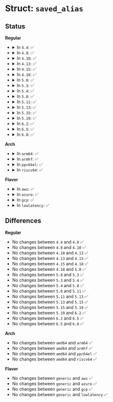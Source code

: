 # Struct: <code>saved_alias</code>

## Status
<b>Regular</b>
<ul>
<li>
<details>
<summary>In <code>4.4</code>: ✅</summary>

```c
struct saved_alias {
    struct kmem_cache *s;
    const char *name;
    struct saved_alias *next;
};
```
</details>
</li>
<li>
<details>
<summary>In <code>4.8</code>: ✅</summary>

```c
struct saved_alias {
    struct kmem_cache *s;
    const char *name;
    struct saved_alias *next;
};
```
</details>
</li>
<li>
<details>
<summary>In <code>4.10</code>: ✅</summary>

```c
struct saved_alias {
    struct kmem_cache *s;
    const char *name;
    struct saved_alias *next;
};
```
</details>
</li>
<li>
<details>
<summary>In <code>4.13</code>: ✅</summary>

```c
struct saved_alias {
    struct kmem_cache *s;
    const char *name;
    struct saved_alias *next;
};
```
</details>
</li>
<li>
<details>
<summary>In <code>4.15</code>: ✅</summary>

```c
struct saved_alias {
    struct kmem_cache *s;
    const char *name;
    struct saved_alias *next;
};
```
</details>
</li>
<li>
<details>
<summary>In <code>4.18</code>: ✅</summary>

```c
struct saved_alias {
    struct kmem_cache *s;
    const char *name;
    struct saved_alias *next;
};
```
</details>
</li>
<li>
<details>
<summary>In <code>5.0</code>: ✅</summary>

```c
struct saved_alias {
    struct kmem_cache *s;
    const char *name;
    struct saved_alias *next;
};
```
</details>
</li>
<li>
<details>
<summary>In <code>5.3</code>: ✅</summary>

```c
struct saved_alias {
    struct kmem_cache *s;
    const char *name;
    struct saved_alias *next;
};
```
</details>
</li>
<li>
<details>
<summary>In <code>5.4</code>: ✅</summary>

```c
struct saved_alias {
    struct kmem_cache *s;
    const char *name;
    struct saved_alias *next;
};
```
</details>
</li>
<li>
<details>
<summary>In <code>5.8</code>: ✅</summary>

```c
struct saved_alias {
    struct kmem_cache *s;
    const char *name;
    struct saved_alias *next;
};
```
</details>
</li>
<li>
<details>
<summary>In <code>5.11</code>: ✅</summary>

```c
struct saved_alias {
    struct kmem_cache *s;
    const char *name;
    struct saved_alias *next;
};
```
</details>
</li>
<li>
<details>
<summary>In <code>5.13</code>: ✅</summary>

```c
struct saved_alias {
    struct kmem_cache *s;
    const char *name;
    struct saved_alias *next;
};
```
</details>
</li>
<li>
<details>
<summary>In <code>5.15</code>: ✅</summary>

```c
struct saved_alias {
    struct kmem_cache *s;
    const char *name;
    struct saved_alias *next;
};
```
</details>
</li>
<li>
<details>
<summary>In <code>5.19</code>: ✅</summary>

```c
struct saved_alias {
    struct kmem_cache *s;
    const char *name;
    struct saved_alias *next;
};
```
</details>
</li>
<li>
<details>
<summary>In <code>6.2</code>: ✅</summary>

```c
struct saved_alias {
    struct kmem_cache *s;
    const char *name;
    struct saved_alias *next;
};
```
</details>
</li>
<li>
<details>
<summary>In <code>6.5</code>: ✅</summary>

```c
struct saved_alias {
    struct kmem_cache *s;
    const char *name;
    struct saved_alias *next;
};
```
</details>
</li>
<li>
<details>
<summary>In <code>6.8</code>: ✅</summary>

```c
struct saved_alias {
    struct kmem_cache *s;
    const char *name;
    struct saved_alias *next;
};
```
</details>
</li>
</ul>
<b>Arch</b>
<ul>
<li>
<details>
<summary>In <code>arm64</code>: ✅</summary>

```c
struct saved_alias {
    struct kmem_cache *s;
    const char *name;
    struct saved_alias *next;
};
```
</details>
</li>
<li>
<details>
<summary>In <code>armhf</code>: ✅</summary>

```c
struct saved_alias {
    struct kmem_cache *s;
    const char *name;
    struct saved_alias *next;
};
```
</details>
</li>
<li>
<details>
<summary>In <code>ppc64el</code>: ✅</summary>

```c
struct saved_alias {
    struct kmem_cache *s;
    const char *name;
    struct saved_alias *next;
};
```
</details>
</li>
<li>
<details>
<summary>In <code>riscv64</code>: ✅</summary>

```c
struct saved_alias {
    struct kmem_cache *s;
    const char *name;
    struct saved_alias *next;
};
```
</details>
</li>
</ul>
<b>Flavor</b>
<ul>
<li>
<details>
<summary>In <code>aws</code>: ✅</summary>

```c
struct saved_alias {
    struct kmem_cache *s;
    const char *name;
    struct saved_alias *next;
};
```
</details>
</li>
<li>
<details>
<summary>In <code>azure</code>: ✅</summary>

```c
struct saved_alias {
    struct kmem_cache *s;
    const char *name;
    struct saved_alias *next;
};
```
</details>
</li>
<li>
<details>
<summary>In <code>gcp</code>: ✅</summary>

```c
struct saved_alias {
    struct kmem_cache *s;
    const char *name;
    struct saved_alias *next;
};
```
</details>
</li>
<li>
<details>
<summary>In <code>lowlatency</code>: ✅</summary>

```c
struct saved_alias {
    struct kmem_cache *s;
    const char *name;
    struct saved_alias *next;
};
```
</details>
</li>
</ul>

## Differences
<b>Regular</b>
<ul>
<li>
No changes between <code>4.4</code> and <code>4.8</code> ✅
</li>
<li>
No changes between <code>4.8</code> and <code>4.10</code> ✅
</li>
<li>
No changes between <code>4.10</code> and <code>4.13</code> ✅
</li>
<li>
No changes between <code>4.13</code> and <code>4.15</code> ✅
</li>
<li>
No changes between <code>4.15</code> and <code>4.18</code> ✅
</li>
<li>
No changes between <code>4.18</code> and <code>5.0</code> ✅
</li>
<li>
No changes between <code>5.0</code> and <code>5.3</code> ✅
</li>
<li>
No changes between <code>5.3</code> and <code>5.4</code> ✅
</li>
<li>
No changes between <code>5.4</code> and <code>5.8</code> ✅
</li>
<li>
No changes between <code>5.8</code> and <code>5.11</code> ✅
</li>
<li>
No changes between <code>5.11</code> and <code>5.13</code> ✅
</li>
<li>
No changes between <code>5.13</code> and <code>5.15</code> ✅
</li>
<li>
No changes between <code>5.15</code> and <code>5.19</code> ✅
</li>
<li>
No changes between <code>5.19</code> and <code>6.2</code> ✅
</li>
<li>
No changes between <code>6.2</code> and <code>6.5</code> ✅
</li>
<li>
No changes between <code>6.5</code> and <code>6.8</code> ✅
</li>
</ul>
<b>Arch</b>
<ul>
<li>
No changes between <code>amd64</code> and <code>arm64</code> ✅
</li>
<li>
No changes between <code>amd64</code> and <code>armhf</code> ✅
</li>
<li>
No changes between <code>amd64</code> and <code>ppc64el</code> ✅
</li>
<li>
No changes between <code>amd64</code> and <code>riscv64</code> ✅
</li>
</ul>
<b>Flavor</b>
<ul>
<li>
No changes between <code>generic</code> and <code>aws</code> ✅
</li>
<li>
No changes between <code>generic</code> and <code>azure</code> ✅
</li>
<li>
No changes between <code>generic</code> and <code>gcp</code> ✅
</li>
<li>
No changes between <code>generic</code> and <code>lowlatency</code> ✅
</li>
</ul>
